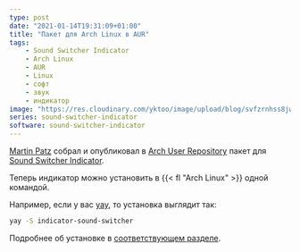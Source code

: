 ```yaml
---
type: post
date: "2021-01-14T19:31:09+01:00"
title: "Пакет для Arch Linux в AUR"
tags:
    - Sound Switcher Indicator
    - Arch Linux
    - AUR
    - Linux
    - софт
    - звук
    - индикатор
image: "https://res.cloudinary.com/yktoo/image/upload/blog/svfzrnhss8jwbtfmt1v7.png"
series: sound-switcher-indicator
software: sound-switcher-indicator
---
```


[Martin Patz](https://github.com/patzm) собрал и опубликовал в [Arch User Repository](https://aur.archlinux.org/packages/indicator-sound-switcher/) пакет для [Sound Switcher Indicator](/software/sound-switcher-indicator).

Теперь индикатор можно установить в {{< fl "Arch Linux" >}} одной командой.

<!--more-->

Например, если у вас [yay](https://github.com/Jguer/yay), то установка выглядит так:

```bash
yay -S indicator-sound-switcher
```

Подробнее об установке в [соответствующем разделе](/software/sound-switcher-indicator/installation).
